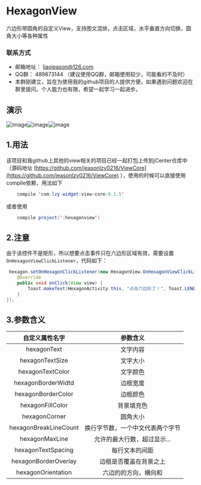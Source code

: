 # HexagonView
六边形带圆角的自定义View，支持图文混排，点击区域，水平垂直方向切换，圆角大小等各种属性

### 联系方式
 * 邮箱地址： liaojeason@126.com
 * QQ群： 489873144 （建议使用QQ群，邮箱使用较少，可能看的不及时）
 * 本群刚建立，旨在为使用我的github项目的人提供方便，如果遇到问题欢迎在群里提问。个人能力也有限，希望一起学习一起进步。


## 演示
 ![image](https://github.com/jeasonlzy0216/HexagonView/blob/master/screenshots/demo0.png)![image](https://github.com/jeasonlzy0216/HexagonView/blob/master/screenshots/demo2.gif)![image](https://github.com/jeasonlzy0216/HexagonView/blob/master/screenshots/demo1.gif)

## 1.用法

该项目和我github上其他的view相关的项目已经一起打包上传到jCenter仓库中（源码地址 [https://github.com/jeasonlzy0216/ViewCore](https://github.com/jeasonlzy0216/ViewCore) ），使用的时候可以直接使用compile依赖，用法如下
```java
	compile 'com.lzy.widget:view-core:0.1.5'
```
或者使用
```java
    compile project(':hexagonview')
```

## 2.注意
由于该控件不是矩形，所以想要点击事件只在六边形区域有效，需要设置`OnHexagonViewClickListener`，代码如下：
```java
 hexagon.setOnHexagonClickListener(new HexagonView.OnHexagonViewClickListener() {
	@Override
	public void onClick(View view) {
	    Toast.makeText(HexagonActivity.this, "点击六边形了！", Toast.LENGTH_SHORT).show();
	}
});
```

## 3.参数含义

<table>
  <tdead>
    <tr>
      <th align="center">自定义属性名字</th>
      <th align="center">参数含义</th>
    </tr>
  </tdead>
  <tbody>
    <tr>
      <td align="center">hexagonText</td>
      <td align="center">文字内容</td>
    </tr>
    <tr>
      <td align="center">hexagonTextSize</td>
      <td align="center">文字大小</td>
    </tr>
    <tr>
      <td align="center">hexagonTextColor</td>
      <td align="center">文字颜色</td>
    </tr>
    <tr>
      <td align="center">hexagonBorderWidtd</td>
      <td align="center">边框宽度</td>
    </tr>
    <tr>
      <td align="center">hexagonBorderColor</td>
      <td align="center">边框颜色</td>
    </tr>
    <tr>
      <td align="center">hexagonFillColor</td>
      <td align="center">背景填充色</td>
    </tr>
    <tr>
      <td align="center">hexagonCorner</td>
      <td align="center">圆角大小</td>
    </tr>
    <tr>
      <td align="center">hexagonBreakLineCount</td>
      <td align="center">换行字节数，一个中文代表两个字节</td>
    </tr>
    <tr>
      <td align="center">hexagonMaxLine</td>
      <td align="center">允许的最大行数，超过显示...</td>
    </tr>
    <tr>
      <td align="center">hexagonTextSpacing</td>
      <td align="center">每行文本的间距</td>
    </tr>
    <tr>
      <td align="center">hexagonBorderOverlay</td>
      <td align="center">边框是否覆盖在背景之上</td>
    </tr>
    <tr>
      <td align="center">hexagonOrientation</td>
      <td align="center">六边的的方向，横向和</td>
    </tr>
  </tbody>
</table>
